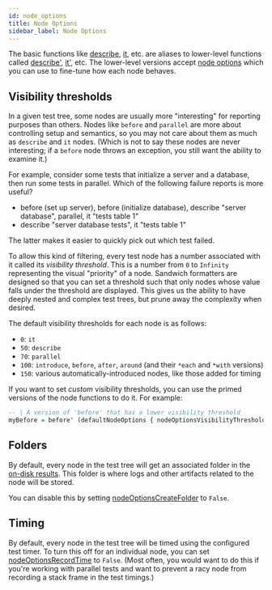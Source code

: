 ```yaml
---
id: node_options
title: Node Options
sidebar_label: Node Options
---
```


The basic functions like [describe](http://hackage.haskell.org/package/sandwich/docs/Test-Sandwich.html#v:describe), [it](http://hackage.haskell.org/package/sandwich/docs/Test-Sandwich.html#v:it), etc. are aliases to lower-level functions called [describe'](http://hackage.haskell.org/package/sandwich/docs/Test-Sandwich-Nodes.html#v:describe-39-), [it'](http://hackage.haskell.org/package/sandwich/docs/Test-Sandwich-Nodes.html#v:it-39-), etc. The lower-level versions accept [node options](http://hackage.haskell.org/package/sandwich/docs/Test-Sandwich-Nodes.html#t:NodeOptions) which you can use to fine-tune how each node behaves.

## Visibility thresholds

In a given test tree, some nodes are usually more "interesting" for reporting purposes than others. Nodes like `before` and `parallel` are more about controlling setup and semantics, so you may not care about them as much as `describe` and `it` nodes. (Which is not to say these nodes are never interesting; if a `before` node throws an exception, you still want the ability to examine it.)

For example, consider some tests that initialize a server and a database, then run some tests in parallel. Which of the following failure reports is more useful?

* before (set up server), before (initialize database), describe "server database", parallel, it "tests table 1"
* describe "server database tests", it "tests table 1"

The latter makes it easier to quickly pick out which test failed.

To allow this kind of filtering, every test node has a number associated with it called its *visibility threshold*. This is a number from `0` to `Infinity` representing the visual "priority" of a node. Sandwich formatters are designed so that you can set a threshold such that only nodes whose value falls under the threshold are displayed. This gives us the ability to have deeply nested and complex test trees, but prune away the complexity when desired.

The default visibility thresholds for each node is as follows:

- `0`: `it`
- `50`: `describe`
- `70`: `parallel`
- `100`: `introduce`, `before`, `after`, `around` (and their `*each` and `*with` versions)
- `150`: various automatically-introduced nodes, like those added for timing

If you want to set *custom* visibility thresholds, you can use the primed versions of the node functions to do it. For example:

```haskell
-- | A version of 'before' that has a lower visibility threshold
myBefore = before' (defaultNodeOptions { nodeOptionsVisibilityThreshold = 50 })
```

## Folders

By default, every node in the test tree will get an associated folder in the [on-disk results](/docs#on-disk-results). This folder is where logs and other artifacts related to the node will be stored.

You can disable this by setting [nodeOptionsCreateFolder](http://hackage.haskell.org/package/sandwich/docs/Test-Sandwich-Nodes.html#v:nodeOptionsCreateFolder) to `False`.

## Timing

By default, every node in the test tree will be timed using the configured test timer. To turn this off for an individual node, you can set [nodeOptionsRecordTime](http://hackage.haskell.org/package/sandwich/docs/Test-Sandwich-Nodes.html#v:nodeOptionsRecordTime) to `False`. (Most often, you would want to do this if you're working with parallel tests and want to prevent a racy node from recording a stack frame in the test timings.)
